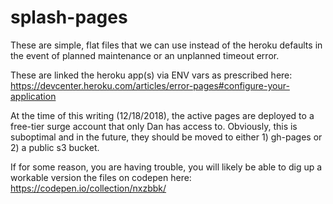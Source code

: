 # splash-pages

These are simple, flat files that we can use instead of the heroku defaults in the event of planned maintenance or an unplanned timeout error.

These are linked the heroku app(s) via ENV vars as prescribed here: https://devcenter.heroku.com/articles/error-pages#configure-your-application

At the time of this writing (12/18/2018), the active pages are deployed to a free-tier surge account that only Dan has access to. Obviously, this is suboptimal and in the future, they should be moved to either 1) gh-pages or 2) a public s3 bucket.

If for some reason, you are having trouble, you will likely be able to dig up a workable version the files on codepen here: https://codepen.io/collection/nxzbbk/

